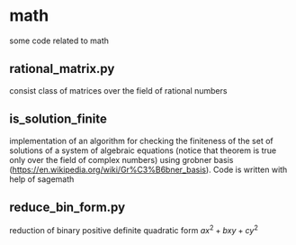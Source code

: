 # math
some code related to math

## rational_matrix.py
consist class of matrices over the field of rational numbers

## is_solution_finite
implementation of an algorithm for checking the finiteness of the set of solutions of a system of algebraic equations (notice that theorem is true only over the field of complex numbers) using grobner basis (https://en.wikipedia.org/wiki/Gr%C3%B6bner_basis). Code is written with help of sagemath 

## reduce_bin_form.py
reduction of binary positive definite quadratic form $ax^2 + bxy + cy^2$
